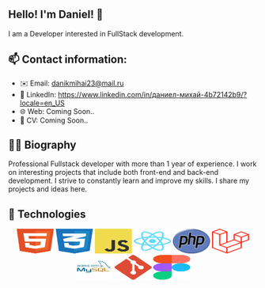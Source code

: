 ## Hello! I'm Daniel! 👋


I am a Developer interested in FullStack development.


## 📫 Contact information:
- ✉️ Email: danikmihai23@mail.ru 
- 🔗 LinkedIn: https://www.linkedin.com/in/даниел-михай-4b72142b9/?locale=en_US
- 🌐 Web: Coming Soon..
- 📝 CV: Coming Soon..


## 👨‍💻 Biography
Professional Fullstack developer with more than 1 year of experience. I work on interesting projects that include both front-end and back-end development. I strive to constantly learn and improve my skills. I share my projects and ideas here.

## 🧩 Technologies
<p align="center">
    <img src="images/html.svg" alt="HTML" width="75" height="50"/>
    <img src="images/css.svg" alt="CSS" width="75" height="50"/>
    <img src="images/js.svg" alt="JavaScript" width="75" height="50"/>
    <img src="images/react.svg" alt="ReactJS" width="75" height="50"/>
    <img src="images/php2.png" alt="PHP" width="75" height="50"/>
    <img src="images/laravel.svg" alt="Laravel" width="75" height="50"/>
    <img src="images/mysql.svg" alt="mySQL" width="75" height="50"/>
    <img src="images/git.svg" alt="Git" width="75" height="50"/>
    <img src="images/figma.svg" alt="figma" width="75" height="50"/>
</p>
